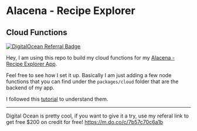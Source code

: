 # Alacena - Recipe Explorer

## Cloud Functions

[![DigitalOcean Referral Badge](https://web-platforms.sfo2.digitaloceanspaces.com/WWW/Badge%203.svg)](https://www.digitalocean.com/?refcode=7b57c70c6a1b&utm_campaign=Referral_Invite&utm_medium=Referral_Program&utm_source=badge)

Hey, I am using this repo to build my cloud functions for my [Alacena - Recipe Explorer App](https://github.com/ausgomez/alacena-next-app).

Feel free to see how I set it up. Basically I am just adding a few node functions that you
can find under the `packages/cloud` folder that are the backend of my app.

I followed this [tutorial](https://docs.digitalocean.com/tutorials/create-a-jamstack-site-using-serverless-functions/#start-tutorial) to understand them.

---

Digital Ocean is pretty cool, if you want to give it a try, use my referal link to get free $200 on credit for free! https://m.do.co/c/7b57c70c6a1b
